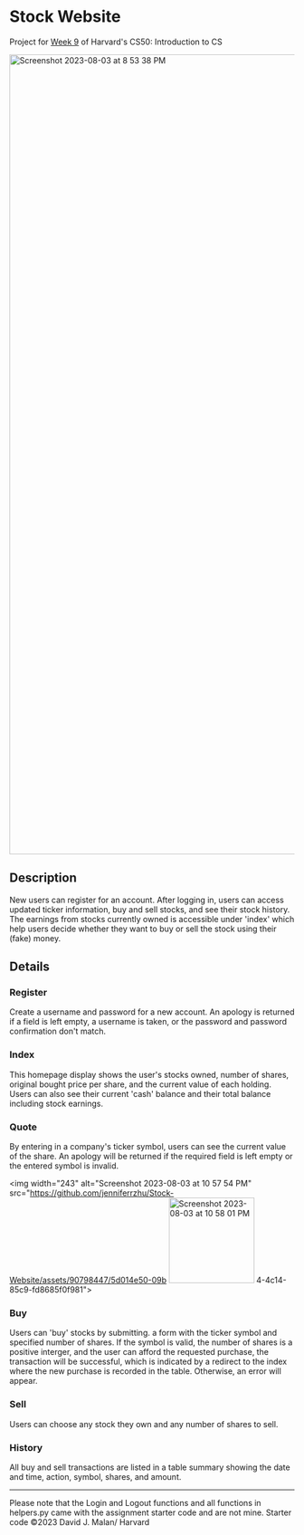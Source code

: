 # Stock Website

Project for [Week 9](http://cs50.harvard.edu/x/2023/psets/9/finance/) of Harvard's CS50: Introduction to CS

<img width="1414" alt="Screenshot 2023-08-03 at 8 53 38 PM" src="https://github.com/jenniferrzhu/Stock-Website/assets/90798447/7b196e73-1a16-489d-912e-c0dc861ca365">

## Description

New users can register for an account. After logging in, users can access updated ticker information, buy and sell stocks, and see their stock history. The earnings from stocks currently owned is accessible under 'index' which help users decide whether they want to buy or sell the stock using their (fake) money.

## Details

### Register

Create a username and password for a new account. An apology is returned if a field is left empty, a username is taken, or the password and password confirmation don't match.

### Index

This homepage display shows the user's stocks owned, number of shares, original bought price per share, and the current value of each holding. Users can also see their current 'cash' balance and their total balance including stock earnings. 

### Quote

By entering in a company's ticker symbol, users can see the current value of the share. An apology will be returned if the required field is left empty or the entered symbol is invalid.

<img width="243" alt="Screenshot 2023-08-03 at 10 57 54 PM" src="https://github.com/jenniferrzhu/Stock-Website/assets/90798447/5d014e50-09b 
<img width="151" alt="Screenshot 2023-08-03 at 10 58 01 PM" src="https://github.com/jenniferrzhu/Stock-Website/assets/90798447/75b7be91-8d67-491d-a810-cd457c8be6e8">
4-4c14-85c9-fd8685f0f981">


### Buy

Users can 'buy' stocks by submitting. a form with the ticker symbol and specified number of shares. If the symbol is valid, the number of shares is a positive interger, and the user can afford the requested purchase, the transaction will be successful, which is indicated by a redirect to the index where the new purchase is recorded in the table. Otherwise, an error will appear. 

### Sell

Users can choose any stock they own and any number of shares to sell. 

### History

All buy and sell transactions are listed in a table summary showing the date and time, action, symbol, shares, and amount. 

---
Please note that the Login and Logout functions and all functions in helpers.py came with the assignment starter code and are not mine. Starter code ©2023 David J. Malan/ Harvard
